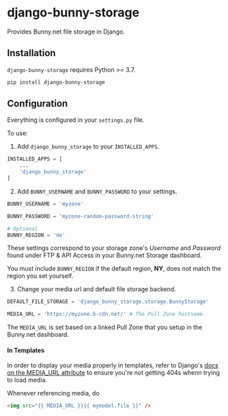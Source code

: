 # django-bunny-storage

Provides Bunny.net file storage in Django.

## Installation

`django-bunny-storage` requires Python >= 3.7.

```bash
pip install django-bunny-storage
```

## Configuration

Everything is configured in your `settings.py` file.

To use:

1. Add `django_bunny_storage` to your `INSTALLED_APPS`.

```python
INSTALLED_APPS = [
    ...
    'django_bunny_storage'
]
```

2. Add `BUNNY_USERNAME` and `BUNNY_PASSWORD` to your settings.

```python
BUNNY_USERNAME = 'myzone'

BUNNY_PASSWORD = 'myzone-random-password-string'

# Optional
BUNNY_REGION = 'de'
```

These settings correspond to your storage zone's *Username* and *Password* found under FTP & API Access in your Bunny.net Storage dashboard.

You must include `BUNNY_REGION` if the default region, **NY**, does not match the region you set yourself. 

3. Change your media url and default file storage backend.

```python
DEFAULT_FILE_STORAGE = 'django_bunny_storage.storage.BunnyStorage'

MEDIA_URL = 'https://myzone.b-cdn.net/' # The Pull Zone hostname.
```

The `MEDIA_URL` is set based on a linked Pull Zone that you setup in the Bunny.net dashboard.

#### In Templates

In order to display your media properly in templates, refer to Django's [docs on the MEDIA_URL attribute](https://docs.djangoproject.com/en/dev/ref/settings/#std:setting-MEDIA_URL) to ensure you're not getting 404s whenn trying to load media.

Whenever referencing media, do

```html
<img src="{{ MEDIA_URL }}{{ mymodel.file }}" />
```
